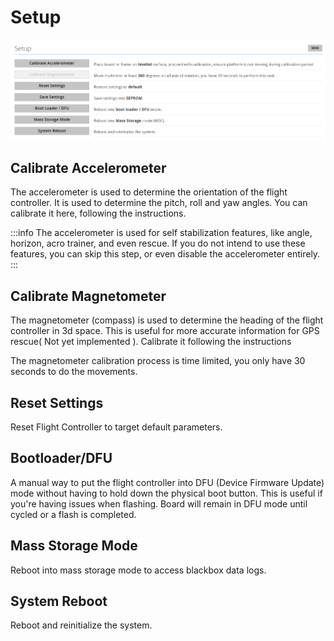 # Setup

![Setup](../img/setup-main.png)

## Calibrate Accelerometer

The accelerometer is used to determine the orientation of the flight controller. It is used to determine the pitch, roll and yaw angles. You can calibrate it here, following the instructions.

:::info
The accelerometer is used for self stabilization features, like angle, horizon, acro trainer, and even rescue. If you do not intend to use these features, you can skip this step, or even disable the accelerometer entirely.
:::

## Calibrate Magnetometer

The magnetometer (compass) is used to determine the heading of the flight controller in 3d space. This is useful for more accurate information for GPS rescue( Not yet implemented ). Calibrate it following the instructions

The magnetometer calibration process is time limited, you only have 30 seconds to do the movements.

## Reset Settings

Reset Flight Controller to target default parameters.

## Bootloader/DFU

A manual way to put the flight controller into DFU (Device Firmware Update) mode without having to hold down the physical boot button. This is useful if you're having issues when flashing. Board will remain in DFU mode until cycled or a flash is completed.

## Mass Storage Mode

Reboot into mass storage mode to access blackbox data logs.

## System Reboot

Reboot and reinitialize the system.

